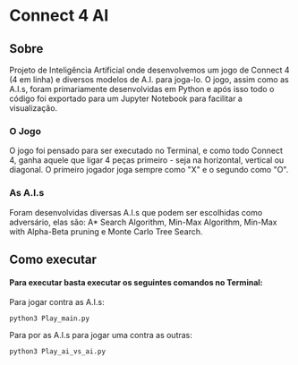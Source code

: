 # Connect 4 AI

## Sobre
Projeto de Inteligência Artificial onde desenvolvemos um jogo de Connect 4 (4 em linha) e diversos modelos de A.I. para joga-lo. O jogo, assim como as A.I.s, foram primariamente desenvolvidas em Python
e após isso todo o código foi exportado para um Jupyter Notebook para facilitar a visualização.

### O Jogo
O jogo foi pensado para ser executado no Terminal, e como todo Connect 4, ganha aquele que ligar 4 peças primeiro - seja na horizontal, vertical ou diagonal. O primeiro jogador joga sempre como "X" e o 
segundo como "O".

### As A.I.s
Foram desenvolvidas diversas A.I.s que podem ser escolhidas como adversário, elas são: A* Search Algorithm, Min-Max Algorithm, Min-Max with Alpha-Beta pruning e Monte Carlo Tree Search.

## Como executar
#### Para executar basta executar os seguintes comandos no Terminal:

Para jogar contra as A.I.s:

```
python3 Play_main.py
```

Para por as A.I.s para jogar uma contra as outras:

```
python3 Play_ai_vs_ai.py
```

